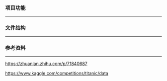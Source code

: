 ### 项目功能
---


### 文件结构
---



### 参考资料
---

https://zhuanlan.zhihu.com/p/71840687

https://www.kaggle.com/competitions/titanic/data
